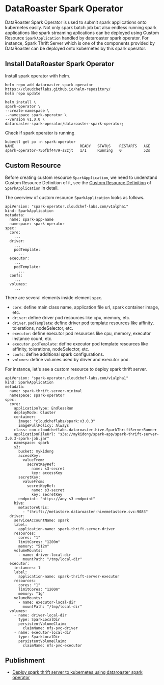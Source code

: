 # DataRoaster Spark Operator

DataRoaster Spark Operator is used to submit spark applications onto kubernetes easily. 
Not only spark batch job but also endless running spark applications like spark streaming aplications can be deployed using Custom Resource `SparkApplication` handled by dataroaster spark operator.
For instance, Spark Thrift Server which is one of the components provided by DataRoaster can be deployed onto kubernetes by this spark operator.

## Install DataRoaster Spark Operator

Install spark operator with helm.
```
helm repo add dataroaster-spark-operator https://cloudcheflabs.github.io/helm-repository/
helm repo update

helm install \
spark-operator \
--create-namespace \
--namespace spark-operator \
--version v1.0.0 \
dataroaster-spark-operator/dataroaster-spark-operator;
```

Check if spark operator is running.
```
kubectl get po -n spark-operator
NAME                              READY   STATUS    RESTARTS   AGE
spark-operator-756fbf4479-s2zjt   1/1     Running   0          52s
```

## Custom Resource
Before creating custom resource `SparkApplication`, we need to understand Custom Resource Definition of it, 
see the [Custom Resource Definition](https://github.com/cloudcheflabs/dataroaster/blob/master/operators/spark/chart/templates/spark-applications.yaml) of `SparkApplication` in detail.

The overview of custom resource `SparkApplication` looks as follows.
```
apiVersion: "spark-operator.cloudchef-labs.com/v1alpha1"
kind: SparkApplication
metadata:
  name: spark-app-name
  namespace: spark-operator
spec:
  core:
    ...
  driver:
    ...
    podTemplate:
      ...
  executor:
    ...
    podTemplate:
      ...
  confs:
    ...
  volumes:
    ...
```

There are several elements inside element `spec`.
* `core`: define main class name, application file url, spark container image, etc.
* `driver`: define driver pod resources like cpu, memory, etc.
* `driver.podTemplate`: define driver pod template resources like affinity, tolerations, nodeSelector, etc.
* `executor`: define executor pod resources like cpu, memory, executor instance count, etc.
* `executor.podTemplate`: define executor pod template resources like affinity, tolerations, nodeSelector, etc.
* `confs`: define additional spark configurations.
* `volumes`: define volumes used by driver and executor pod.


For instance, let's see a custom resource to deploy spark thrift server.
```
apiVersion: "spark-operator.cloudchef-labs.com/v1alpha1"
kind: SparkApplication
metadata:
  name: spark-thrift-server-minimal
  namespace: spark-operator
spec:
  core:
    applicationType: EndlessRun
    deployMode: Cluster
    container:
      image: "cloudcheflabs/spark:v3.0.3"
      imagePullPolicy: Always
    class: com.cloudcheflabs.dataroaster.hive.SparkThriftServerRunner
    applicationFileUrl: "s3a://mykidong/spark-app/spark-thrift-server-3.0.3-spark-job.jar"
    namespace: spark
    s3:
      bucket: mykidong
      accessKey:
        valueFrom:
          secretKeyRef:
            name: s3-secret
            key: accessKey
      secretKey:
        valueFrom:
          secretKeyRef:
            name: s3-secret
            key: secretKey
      endpoint: "https://any-s3-endpoint"
    hive:
      metastoreUris:
        - "thrift://metastore.dataroaster-hivemetastore.svc:9083"
  driver:
    serviceAccountName: spark
    label:
      application-name: spark-thrift-server-driver
    resources:
      cores: "1"
      limitCores: "1200m"
      memory: "512m"
    volumeMounts:
      - name: driver-local-dir
        mountPath: "/tmp/local-dir"
  executor:
    instances: 1
    label:
      application-name: spark-thrift-server-executor
    resources:
      cores: "1"
      limitCores: "1200m"
      memory: "1g"
    volumeMounts:
      - name: executor-local-dir
        mountPath: "/tmp/local-dir"
  volumes:
    - name: driver-local-dir
      type: SparkLocalDir
      persistentVolumeClaim:
        claimName: nfs-pvc-driver
    - name: executor-local-dir
      type: SparkLocalDir
      persistentVolumeClaim:
        claimName: nfs-pvc-executor
```



## Publishment

* [Deploy spark thrift server to kubernetes using dataroaster spark operator](https://mykidong.medium.com/hive-on-spark-with-spark-operator-9a43ea7ebe06)

